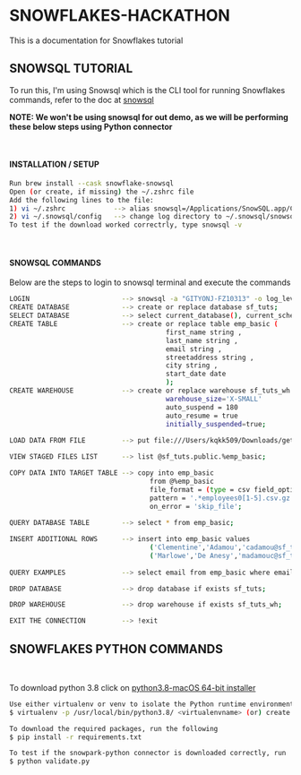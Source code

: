 # SNOWFLAKES-HACKATHON

This is a documentation for Snowflakes tutorial

## SNOWSQL TUTORIAL
To run this, I'm using Snowsql which is the CLI tool for running Snowflakes commands, refer to the doc at [snowsql](https://docs.snowflake.com/en/user-guide/snowsql.html)

**NOTE: We won't be using snowsql for out demo, as we will be performing these below steps using Python connector**

<br />

#### INSTALLATION / SETUP

```bash
Run brew install --cask snowflake-snowsql
Open (or create, if missing) the ~/.zshrc file
Add the following lines to the file: 
1) vi ~/.zshrc            --> alias snowsql=/Applications/SnowSQL.app/Contents/MacOS/snowsql
2) vi ~/.snowsql/config   --> change log directory to ~/.snowsql/snowsql_rt.log
To test if the download worked correctrly, type snowsql -v
```

<br />

#### SNOWSQL COMMANDS

Below are the steps to login to snowsql terminal and execute the commands

```bash
LOGIN 						--> snowsql -a "GITYONJ-FZ10313" -o log_level=DEBUG -u ARUNAZ # When prompt for password type "A_b@150695"
CREATE DATABASE 			--> create or replace database sf_tuts;
SELECT DATABASE				--> select current_database(), current_schema();
CREATE TABLE				--> create or replace table emp_basic (
                                       first_name string ,
                                       last_name string ,
                                       email string ,
                                       streetaddress string ,
                                       city string ,
                                       start_date date
                                       );
CREATE WAREHOUSE			--> create or replace warehouse sf_tuts_wh with
                                       warehouse_size='X-SMALL'
                                       auto_suspend = 180
                                       auto_resume = true
                                       initially_suspended=true;
                                       
LOAD DATA FROM FILE			--> put file:///Users/kqkk509/Downloads/getting-started/employees0*.csv @sf_tuts.public.%emp_basic;

VIEW STAGED FILES LIST		--> list @sf_tuts.public.%emp_basic;

COPY DATA INTO TARGET TABLE	--> copy into emp_basic
                                   from @%emp_basic
                                   file_format = (type = csv field_optionally_enclosed_by='"')
                                   pattern = '.*employees0[1-5].csv.gz'
                                   on_error = 'skip_file';
                                   
QUERY DATABASE TABLE		--> select * from emp_basic;

INSERT ADDITIONAL ROWS		--> insert into emp_basic values
                                   ('Clementine','Adamou','cadamou@sf_tuts.com','10510 Sachs Road','Klenak','2017-9-22') ,
                                   ('Marlowe','De Anesy','madamouc@sf_tuts.co.uk','36768 Northfield Plaza','Fangshan','2017-1-26');
                                   
QUERY EXAMPLES				--> select email from emp_basic where email like '%.uk';

DROP DATABASE				--> drop database if exists sf_tuts;

DROP WAREHOUSE				--> drop warehouse if exists sf_tuts_wh;

EXIT THE CONNECTION			--> !exit
```

## SNOWFLAKES PYTHON COMMANDS
<br />

To download python 3.8 click on [python3.8-macOS 64-bit installer](https://www.python.org/ftp/python/3.8.0/python-3.8.0-macosx10.9.pkg)

```bash
Use either virtualenv or venv to isolate the Python runtime environments for our demo purpose. To create venv, execute following command
$ virtualenv -p /usr/local/bin/python3.8/ <virtualenvname> (or) create a virtualenv in pYCHARM WITH 3.8 Interpreter

To download the required packages, run the following
$ pip install -r requirements.txt

To test if the snowpark-python connector is downloaded correctly, run 
$ python validate.py
```